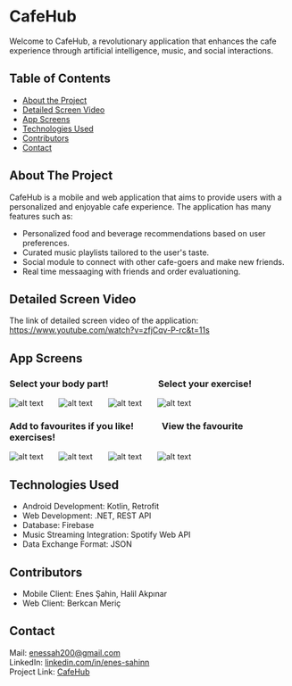 # CafeHub
Welcome to CafeHub, a revolutionary application that enhances the cafe experience through artificial intelligence, music, and social interactions.

## Table of Contents
* [About the Project](#about-the-project)
* [Detailed Screen Video](#detailed-screen-video)
* [App Screens](#app-screens)
* [Technologies Used](#technologies-used)
* [Contributors](#contributors)
* [Contact](#contact)

## About The Project
CafeHub is a mobile and web application that aims to provide users with a personalized and enjoyable cafe experience. The application has many features such as:
- Personalized food and beverage recommendations based on user preferences.
- Curated music playlists tailored to the user's taste.
- Social module to connect with other cafe-goers and make new friends.
- Real time messaaging with friends and order evaluationing.

## Detailed Screen Video
The link of detailed screen video of the application: https://www.youtube.com/watch?v=zfjCqv-P-rc&t=11s

## App Screens
### Select your body part! &nbsp;&nbsp;&nbsp;&nbsp;&nbsp;&nbsp;&nbsp;&nbsp;&nbsp;&nbsp;&nbsp;&nbsp;&nbsp;&nbsp;&nbsp;&nbsp;&nbsp;&nbsp;&nbsp;&nbsp;&nbsp; Select your exercise!
![alt text](https://github.com/enes-sahinn/CustomerRecognitionApp-CafeHub-MobilClient/blob/master/app_screens/app_screen_1.jpg) &nbsp;&nbsp;&nbsp;&nbsp;&nbsp;
![alt text](https://github.com/enes-sahinn/CustomerRecognitionApp-CafeHub-MobilClient/blob/master/app_screens/app_screen_2.jpg) &nbsp;&nbsp;&nbsp;&nbsp;&nbsp;
![alt text](https://github.com/enes-sahinn/CustomerRecognitionApp-CafeHub-MobilClient/blob/master/app_screens/app_screen_3.jpg) &nbsp;&nbsp;&nbsp;&nbsp;&nbsp;
![alt text](https://github.com/enes-sahinn/CustomerRecognitionApp-CafeHub-MobilClient/blob/master/app_screens/app_screen_4.jpg)

### Add to favourites if you like! &nbsp;&nbsp;&nbsp;&nbsp;&nbsp;&nbsp;&nbsp;&nbsp;&nbsp;&nbsp;&nbsp; View the favourite exercises!
![alt text](https://github.com/enes-sahinn/CustomerRecognitionApp-CafeHub-MobilClient/blob/master/app_screens/app_screen_5.jpg) &nbsp;&nbsp;&nbsp;&nbsp;&nbsp;
![alt text](https://github.com/enes-sahinn/CustomerRecognitionApp-CafeHub-MobilClient/blob/master/app_screens/app_screen_6.jpg) &nbsp;&nbsp;&nbsp;&nbsp;&nbsp;
![alt text](https://github.com/enes-sahinn/CustomerRecognitionApp-CafeHub-MobilClient/blob/master/app_screens/app_screen_7.jpg) &nbsp;&nbsp;&nbsp;&nbsp;&nbsp;
![alt text](https://github.com/enes-sahinn/CustomerRecognitionApp-CafeHub-MobilClient/blob/master/app_screens/app_screen_8.jpg)

## Technologies Used
- Android Development: Kotlin, Retrofit
- Web Development: .NET, REST API
- Database: Firebase
- Music Streaming Integration: Spotify Web API
- Data Exchange Format: JSON

## Contributors
- Mobile Client: Enes Şahin, Halil Akpınar
- Web Client: Berkcan Meriç

## Contact
Mail: enessah200@gmail.com\
LinkedIn: [linkedin.com/in/enes-sahinn](https://www.linkedin.com/in/enes-sahinn/)\
Project Link: [CafeHub](https://github.com/enes-sahinn/CustomerRecognitionApp-CafeHub-MobilClient)




